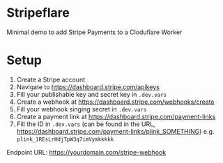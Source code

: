 # Stripeflare

Minimal demo to add Stripe Payments to a Cloduflare Worker

# Setup

1. Create a Stripe account
2. Navigate to https://dashboard.stripe.com/apikeys
3. Fill your publishable key and secret key in `.dev.vars`
4. Create a webhook at https://dashboard.stripe.com/webhooks/create
5. Fill your webhook singing secret in `.dev.vars`
6. Create a payment link at https://dashboard.stripe.com/payment-links
7. Fill the ID in `.dev.vars` (can be found in the URL, https://dashboard.stripe.com/payment-links/plink_SOMETHING) e.g. `plink_1REsLrHdjTpW3q7imVymkkkkk`

Endpoint URL: https://yourdomain.com/stripe-webhook
